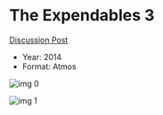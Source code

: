 # The Expendables 3

[Discussion Post](https://www.avsforum.com/threads/bass-eq-for-filtered-movies.2995212/post-58247152)

* Year: 2014
* Format: Atmos

![img 0](https://i.imgur.com/K3lUOwL.jpg)

![img 1](https://i.imgur.com/JPGnnNZ.png)

